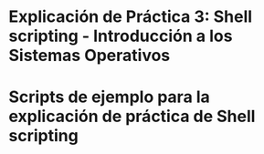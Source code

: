 # Explicación de Práctica 3: Shell scripting - Introducción a los Sistemas Operativos

# Scripts de ejemplo para la explicación de práctica de Shell scripting
